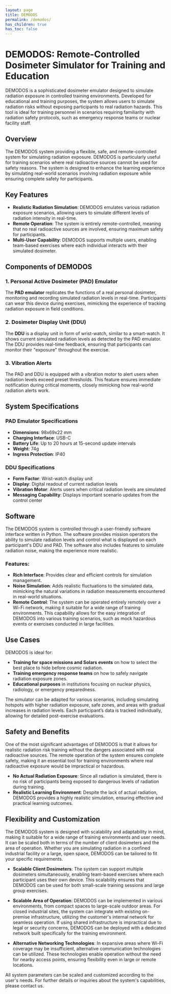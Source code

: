 ```yaml
---
layout: page
title: DEMODOS
permalink: /demodos/
has_children: true
has_toc: false
---
```


# DEMODOS: Remote-Controlled Dosimeter Simulator for Training and Education

DEMODOS is a sophisticated dosimeter emulator designed to simulate radiation exposure in controlled training environments. Developed for educational and training purposes, the system allows users to simulate radiation risks without exposing participants to real radiation hazards. This tool is ideal for training personnel in scenarios requiring familiarity with radiation safety protocols, such as emergency response teams or nuclear facility staff.

## Overview

The DEMODOS system providing a flexible, safe, and remote-controlled system for simulating radiation exposure. DEMODOS is particularly useful for training scenarios where real radioactive sources cannot be used for safety reasons. The system is designed to enhance the learning experience by simulating real-world scenarios involving radiation exposure while ensuring complete safety for participants.

## Key Features

- **Realistic Radiation Simulation**: DEMODOS emulates various radiation exposure scenarios, allowing users to simulate different levels of radiation intensity in real-time.
- **Remote Operation**: The system is entirely remote-controlled, meaning that no real radioactive sources are involved, ensuring maximum safety for participants.
- **Multi-User Capability**: DEMODOS supports multiple users, enabling team-based exercises where each individual interacts with their simulated dosimeter.

## Components of DEMODOS

### 1. Personal Active Dosimeter (PAD) Emulator
The **PAD emulator** replicates the functions of a real personal dosimeter, monitoring and recording simulated radiation levels in real-time. Participants can wear this device during exercises, mimicking the experience of tracking radiation exposure in field conditions.

### 2. Dosimeter Display Unit (DDU)
The **DDU** is a display unit in form of wrist-watch, similar to a smart-watch. It shows current simulated radiation levels as detected by the PAD emulator. The DDU provides real-time feedback, ensuring that participants can monitor their "exposure" throughout the exercise.

### 3. Vibration Alerts
The PAD and DDU is equipped with a vibration motor to alert users when radiation levels exceed preset thresholds. This feature ensures immediate notification during critical moments, closely mimicking how real-world radiation alerts work.

## System Specifications

### PAD Emulator Specifications
- **Dimensions**: 98x69x22 mm 
- **Charging Interface**: USB-C
- **Battery Life**: Up to 20 hours at 15-second update intervals
- **Weight**: 74g
- **Ingress Protection**: IP40

### DDU Specifications
- **Form Factor**: Wrist-watch display unit
- **Display**: Digital readout of current radiation levels
- **Vibration Motor**: Alerts users when critical radiation levels are simulated
- **Messaging Capability**: Displays important scenario updates from the control center

## Software

The DEMODOS system is controlled through a user-friendly software interface written in Python. The software provides mission operators the ability to simulate radiation levels and control what is displayed on each participant's DDU and PAD. The software also includes features to simulate radiation noise, making the experience more realistic.

### Features:
- **Rich Interface**: Provides clear and efficient controls for simulation management.
- **Noise Simulation**: Adds realistic fluctuations to the simulated data, mimicking the natural variations in radiation measurements encountered in real-world situations.
- **Remote Control**: The system can be operated entirely remotely over a Wi-Fi network, making it suitable for a wide range of training environments. This capability allows for the easy integration of DEMODOS into various training scenarios, such as mock hazardous events or exercises conducted in large facilities.

## Use Cases

DEMODOS is ideal for:
- **Training for space missions and Solars events** on how to select the best place to hide before cosmic radiation.
- **Training emergency response teams** on how to safely navigate radiation exposure zones.
- **Educational purposes** in institutions focusing on nuclear physics, radiology, or emergency preparedness.
  
The simulator can be adapted for various scenarios, including simulating hotspots with higher radiation exposure, safe zones, and areas with gradual increases in radiation levels. Each participant’s data is tracked individually, allowing for detailed post-exercise evaluations.

## Safety and Benefits

One of the most significant advantages of DEMODOS is that it allows for realistic radiation risk training without the dangers associated with real radioactive sources. The remote operation of the system ensures complete safety, making it an essential tool for training environments where real radioactive exposure would be impractical or hazardous.

- **No Actual Radiation Exposure**: Since all radiation is simulated, there is no risk of participants being exposed to dangerous levels of radiation during training.
- **Realistic Learning Environment**: Despite the lack of actual radiation, DEMODOS provides a highly realistic simulation, ensuring effective and practical learning outcomes.


## Flexibility and Customization

The DEMODOS system is designed with scalability and adaptability in mind, making it suitable for a wide range of training environments and user needs. It can be scaled both in terms of the number of client dosimeters and the area of operation. Whether you are simulating radiation in a confined industrial facility or a large, open space, DEMODOS can be tailored to fit your specific requirements.

- **Scalable Client Dosimeters**: The system can support multiple dosimeters simultaneously, enabling team-based exercises where each participant uses their own device. This scalability ensures that DEMODOS can be used for both small-scale training sessions and large group exercises.
  
- **Scalable Area of Operation**: DEMODOS can be implemented in various environments, from compact spaces to large-scale outdoor areas. For closed industrial sites, the system can integrate with existing on-premise infrastructure, utilizing the customer's internal network for seamless operation. If using shared infrastructure is impractical due to legal or security concerns, DEMODOS can be deployed with a dedicated network built specifically for the training environment.

- **Alternative Networking Technologies**: In expansive areas where Wi-Fi coverage may be insufficient, alternative communication technologies can be utilized. These technologies enable operation without the need for nearby access points, ensuring flexibility even in large or remote locations.

All system parameters can be scaled and customized according to the user's needs. For further details or inquiries about the system's capabilities, please contact us.
